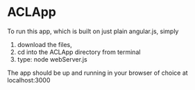 # ACLApp

To run this app, which is built on just plain angular.js, simply 
1. download the files, 
2. cd into the ACLApp directory from terminal
3. type: node webServer.js

The app should be up and running in your browser of choice at 
localhost:3000
